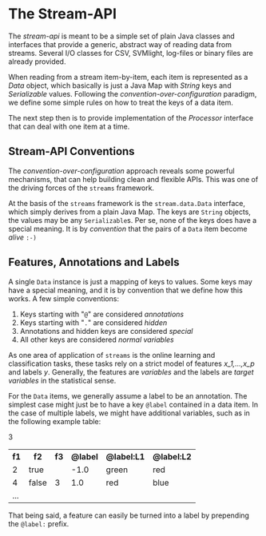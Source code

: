 The Stream-API
==============

The *stream-api* is meant to be a simple set of plain Java classes and
interfaces that provide a generic, abstract way of reading data from streams.
Several I/O classes for CSV, SVMlight, log-files or binary files are already
provided.

When reading from a stream item-by-item, each item is represented as a *Data*
object, which basically is just a Java Map with *String* keys and *Serializable* 
values. Following the *convention-over-configuration* paradigm, we define some
simple rules on how to treat the keys of a data item.

The next step then is to provide implementation of the *Processor* interface
that can deal with one item at a time.


Stream-API Conventions
----------------------

The *convention-over-configuration* approach reveals some powerful mechanisms, that can
help building clean and flexible APIs. This was one of the driving forces of the `streams`
framework.

At the basis of the `streams` framework is the `stream.data.Data` interface, which simply
derives from a plain Java Map. The keys are `String` objects, the values may be any 
`Serializable`s. Per se, none of the keys does have a special meaning. It is by *convention*
that the pairs of a `Data` item become *alive* `:-)`


Features, Annotations and Labels
--------------------------------

A single `Data` instance is just a mapping of keys to values. Some keys may have a special
meaning, and it is by convention that we define how this works. A few simple conventions:

  1. Keys starting with "`@`" are considered *annotations*
  2. Keys starting with "`.`" are considered *hidden*
  3. Annotations and hidden keys are considered *special*
  4. All other keys are considered *normal variables*


As one area of application of `streams` is the online learning and classification tasks, these
tasks rely on a strict model of features *x_1,...,x_p* and labels *y*. Generally, the
features are *variables* and the labels are *target variables* in the statistical sense.

For the `Data` items, we generally assume a label to be an annotation. The simplest case might
just be to have a key `@label` contained in a data item. In the case of multiple labels, we
might have additional variables, such as in the following example table:

<table>
 <tr><th>f1</th><th>f2</th><th>f3</th><th>@label</th><th>@label:L1</th><th>@label:L2</th><tr>
 <tr><td>2 </td><td>true<td></td> 3</td><td> -1.0 </td><td> green </td><td>  red </td></tr>
 <tr><td>4 </td><td>false </td><td> 3 </td><td> 1.0 </td><td> red </td><td> blue </td></tr>
 <tr><td>...</td><td> </td><td> </td><td> </td><td> </td><td> </td></tr>
</table>

That being said, a feature can easily be turned into a label by prepending the `@label:` prefix.
